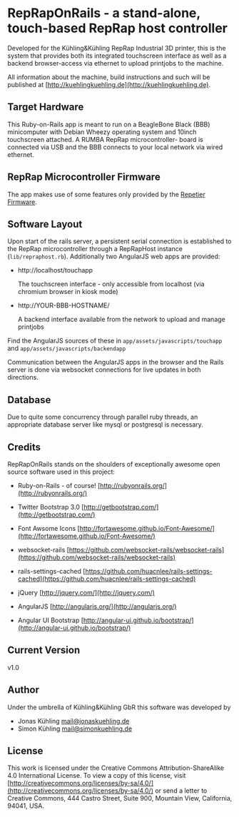 # RepRapOnRails - a stand-alone, touch-based RepRap host controller

Developed for the Kühling&Kühling RepRap Industrial 3D printer, this is the
system that provides both its integrated touchscreen interface as well as a backend
browser-access via ethernet to upload printjobs to the machine.

All information about the machine, build instructions and such will be published at
[http://kuehlingkuehling.de](http://kuehlingkuehling.de).

## Target Hardware

This Ruby-on-Rails app is meant to run on a BeagleBone Black (BBB) minicomputer with Debian
Wheezy operating system and 10inch touchscreen attached. A RUMBA RepRap microcontroller-
board is connected via USB and the BBB connects to your local network via wired ethernet.

## RepRap Microcontroller Firmware

The app makes use of some features only provided by the [Repetier Firmware](https://github.com/repetier/Repetier-Firmware).

## Software Layout

Upon start of the rails server, a persistent serial connection is established to the RepRap
microcontroller through a RepRapHost instance (`lib/repraphost.rb`).
Additionally two AngularJS web apps are provided:

* http://localhost/touchapp

  The touchscreen interface  - only accessible from localhost (via chromium browser in
kiosk mode)

* http://YOUR-BBB-HOSTNAME/

  A backend interface available from the network to upload and manage printjobs

Find the AngularJS sources of these in `app/assets/javascripts/touchapp` and `app/assets/javascripts/backendapp`

Communication between the AngularJS apps in the browser and the Rails server is done via websocket connections for live updates in both directions.

## Database

Due to quite some concurrency through parallel ruby threads, an appropriate database server like mysql or postgresql is necessary.

## Credits

RepRapOnRails stands on the shoulders of exceptionally awesome open source software used in this project:

* Ruby-on-Rails - of course!
  [http://rubyonrails.org/](http://rubyonrails.org/)

* Twitter Bootstrap 3.0 
  [http://getbootstrap.com/](http://getbootstrap.com/)

* Font Awsome Icons
  [http://fortawesome.github.io/Font-Awesome/](http://fortawesome.github.io/Font-Awesome/)

* websocket-rails
  [https://github.com/websocket-rails/websocket-rails](https://github.com/websocket-rails/websocket-rails)

* rails-settings-cached
  [https://github.com/huacnlee/rails-settings-cached](https://github.com/huacnlee/rails-settings-cached)

* jQuery
  [http://jquery.com/](http://jquery.com/)

* AngularJS
  [http://angularjs.org/](http://angularjs.org/)

* Angular UI Bootstrap
  [http://angular-ui.github.io/bootstrap/](http://angular-ui.github.io/bootstrap/)

## Current Version

v1.0

## Author

Under the umbrella of Kühling&Kühling GbR this software was developed by

* Jonas Kühling <mail@jonaskuehling.de>
* Simon Kühling <mail@simonkuehling.de>

## License

This work is licensed under the Creative Commons
Attribution-ShareAlike 4.0 International License. 
To view a copy of this license, visit 
[http://creativecommons.org/licenses/by-sa/4.0/](http://creativecommons.org/licenses/by-sa/4.0/) or 
send a letter to Creative Commons, 444 Castro Street,
Suite 900, Mountain View, California, 94041, USA.
